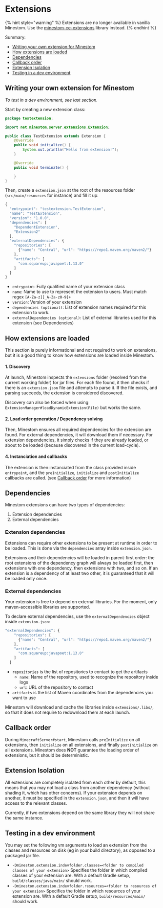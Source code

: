 # Extensions

{% hint style="warning" %}
Extensions are no longer available in vanilla Minestom. Use the [minestom-ce-extensions](https://github.com/hollow-cube/minestom-ce-extensions) library instead.
{% endhint %}

Summary:

* [Writing your own extension for Minestom](extensions.md#writing-your-own-extension-for-minestom)
* [How extensions are loaded](extensions.md#how-extensions-are-loaded)
* [Dependencies](extensions.md#dependencies)
* [Callback order](extensions.md#callback-order)
* [Extension Isolation](extensions.md#extension-isolation)
* [Testing in a dev environment](extensions.md#testing-in-a-dev-environment)

## Writing your own extension for Minestom

_To test in a dev environment, see last section._

Start by creating a new extension class:

```java
package testextension;

import net.minestom.server.extensions.Extension;

public class TestExtension extends Extension {
    @Override
    public void initialize() {
        System.out.println("Hello from extension!");
    }

    @Override
    public void terminate() {

    }
}
```

Then, create a `extension.json` at the root of the resources folder (`src/main/resources` for instance) and fill it up:

```javascript
{
  "entrypoint": "testextension.TestExtension",
  "name": "TestExtension",
  "version": "1.0.0",
  "dependencies": [
    "DependentExtension",
    "Extension2"
  ],
  "externalDependencies": {
    "repositories": [
      {"name": "Central", "url": "https://repo1.maven.org/maven2/"}
    ],
    "artifacts": [
      "com.squareup:javapoet:1.13.0"
    ]
  }
}
```

* `entrypoint`: Fully qualified name of your extension class
* `name`: Name to use to represent the extension to users. Must match regex `[A-Za-z][_A-Za-z0-9]+`
* `version`: Version of your extension
* `dependencies (optional)`: List of extension names required for this extension to work.
* `externalDependencies (optional)`: List of external libraries used for this extension (see Dependencies)

## How extensions are loaded

This section is purely informational and not required to work on extensions, but it is a good thing to know how extensions are loaded inside Minestom.

#### 1. Discovery

At launch, Minestom inspects the `extensions` folder (resolved from the current working folder) for jar files. For each file found, it then checks if there is an `extension.json` file and attempts to parse it. If the file exists, and parsing succeeds, the extension is considered discovered.

Discovery can also be forced when using `ExtensionManager#loadDynamicExtension(File)` but works the same.

#### 2. Load order generation / Dependency solving

Then, Minestom ensures all required dependencies for the extension are found. For external dependencies, it will download them if necessary. For extension dependencies, it simply checks if they are already loaded, or about to be loaded (because discovered in the current load-cycle).

#### 4. Instanciation and callbacks

The extension is then instanciated from the class provided inside `entrypoint`, and the `preInitialize`, `initialize` and `postInitialize` callbacks are called. (see [Callback order](extensions.md#callback-order) for more information)

## Dependencies

Minestom extensions can have two types of dependencies:

1. Extension dependencies
2. External dependencies

### Extension dependencies

Extensions can require other extensions to be present at runtime in order to be loaded. This is done via the `dependencies` array inside `extension.json`.

Extensions and their dependencies will be loaded in parent-first order: the root extensions of the dependency graph will always be loaded first, then extensions with one dependency, then extensions with two, and so on. If an extension is a dependency of at least two other, it is guaranteed that it will be loaded only once.

### External dependencies

Your extension is free to depend on external libraries. For the moment, only maven-accessible libraries are supported.

To declare external dependencies, use the `externalDependencies` object inside `extension.json`:

```javascript
"externalDependencies": {
    "repositories": [
      {"name": "Central", "url": "https://repo1.maven.org/maven2/"}
    ],
    "artifacts": [
      "com.squareup:javapoet:1.13.0"
    ]
  }
```

* `repositories` is the list of repositories to contact to get the artifacts
  * `name`: Name of the repository, used to recognize the repository inside logs
  * `url`: URL of the repository to contact
* `artifacts` is the list of Maven coordinates from the dependencies you want to use

Minestom will download and cache the libraries inside `extensions/.libs/`, so that it does not require to redownload them at each launch.

## Callback order

During `MinecraftServer#start`, Minestom calls `preInitialize` on all extensions, then `initialize` on all extensions, and finally `postInitialize` on all extensions. Minestom does **NOT** guarantee the loading order of extensions, but it should be deterministic.

## Extension Isolation

All extensions are completely isolated from each other by default, this means that you may not load a class from another dependency (without shading it, which has other concerns). If your extension depends on another, it must be specified in the `extension.json`, and then it will have access to the relevant classes.

Currently, if two extensions depend on the same library they will not share the same instance.

## Testing in a dev environment

You may set the following vm arguments to load an extension from the classes and resources on disk (eg in your build directory), as opposed to a packaged jar file.

* `-Dminestom.extension.indevfolder.classes=<folder to compiled classes of your extension>` Specifies the folder in which compiled classes of your extension are. With a default Gradle setup, `build/classes/java/main/` should work.
* `-Dminestom.extension.indevfolder.resources=<folder to resources of your extension>` Specifies the folder in which resources of your extension are. With a default Gradle setup, `build/resources/main/` should work.
